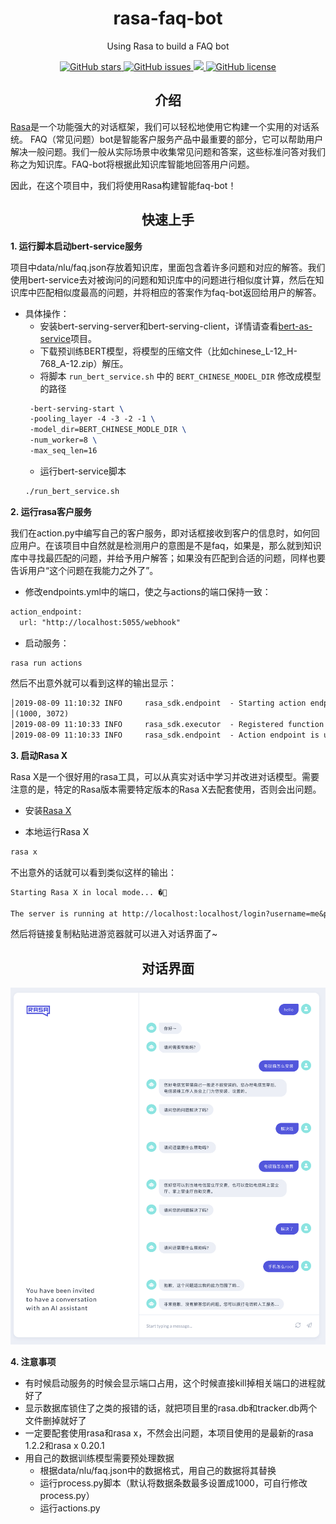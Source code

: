 <h1 align="center">rasa-faq-bot</h1>
<p align="center">Using Rasa to build a FAQ bot</p>

<p align="center">
  <a href="https://github.com/nghuyong/rasa-faq-bot/stargazers">
    <img src="https://img.shields.io/github/stars/nghuyong/rasa-faq-bot.svg?colorA=orange&colorB=orange&logo=github"
         alt="GitHub stars">
  </a>
  <a href="https://github.com/nghuyong/rasa-faq-bot/issues">
        <img src="https://img.shields.io/github/issues/nghuyong/rasa-faq-bot.svg"
             alt="GitHub issues">
  </a>
  <a href="https://github.com/nghuyong/rasa-faq-bot/">
        <img src="https://img.shields.io/github/last-commit/nghuyong/rasa-faq-bot.svg">
  </a>
  <a href="https://github.com/nghuyong/rasa-faq-bot/blob/master/LICENSE">
        <img src="https://img.shields.io/github/license/nghuyong/rasa-faq-bot"
             alt="GitHub license">
  </a>
</p>

<h2 align="center">介绍</h2>

[Rasa](https://rasa.com/)是一个功能强大的对话框架，我们可以轻松地使用它构建一个实用的对话系统。
FAQ（常见问题）bot是智能客户服务产品中最重要的部分，它可以帮助用户解决一般问题。我们一般从实际场景中收集常见问题和答案，这些标准问答对我们称之为知识库。FAQ-bot将根据此知识库智能地回答用户问题。

因此，在这个项目中，我们将使用Rasa构建智能faq-bot！


<h2 align="center">快速上手</h2>




**1. 运行脚本启动bert-service服务**

项目中data/nlu/faq.json存放着知识库，里面包含着许多问题和对应的解答。我们使用bert-service去对被询问的问题和知识库中的问题进行相似度计算，然后在知识库中匹配相似度最高的问题，并将相应的答案作为faq-bot返回给用户的解答。

* 具体操作：
	* 安装bert-serving-server和bert-serving-client，详情请查看[bert-as-service](https://github.com/hanxiao/bert-as-service)项目。
	* 下载预训练BERT模型，将模型的压缩文件（比如chinese_L-12_H-768_A-12.zip）解压。
	* 将脚本 `run_bert_service.sh` 中的 `BERT_CHINESE_MODEL_DIR` 修改成模型的路径
	```latex
     -bert-serving-start \
     -pooling_layer -4 -3 -2 -1 \
     -model_dir=BERT_CHINESE_MODLE_DIR \
     -num_worker=8 \
     -max_seq_len=16
    ```
	* 运行bert-service脚本
	```bash 
	./run_bert_service.sh
	```



**2. 运行rasa客户服务**

我们在action.py中编写自己的客户服务，即对话框接收到客户的信息时，如何回应用户。在该项目中自然就是检测用户的意图是不是faq，如果是，那么就到知识库中寻找最匹配的问题，并给予用户解答；如果没有匹配到合适的问题，同样也要告诉用户“这个问题在我能力之外了”。

* 修改endpoints.yml中的端口，使之与actions的端口保持一致：

```latex
action_endpoint:
  url: "http://localhost:5055/webhook"
```

* 启动服务：

```bash
rasa run actions
```

然后不出意外就可以看到这样的输出显示：

```latex
│2019-08-09 11:10:32 INFO     rasa_sdk.endpoint  - Starting action endpoint server...
│(1000, 3072)
│2019-08-09 11:10:33 INFO     rasa_sdk.executor  - Registered function for 'action_get_answer'.
│2019-08-09 11:10:33 INFO     rasa_sdk.endpoint  - Action endpoint is up and running. on ('0.0.0.0', 5055)
```


**3. 启动Rasa X**

Rasa X是一个很好用的rasa工具，可以从真实对话中学习并改进对话模型。需要注意的是，特定的Rasa版本需要特定版本的Rasa X去配套使用，否则会出问题。

* 安装[Rasa X](https://rasa.com/docs/rasa-x/installation-and-setup/)

* 本地运行Rasa X

```bash
rasa x
```

不出意外的话就可以看到类似这样的输出：

```latex
Starting Rasa X in local mode... �🚀                                                                                               
 
The server is running at http://localhost:localhost/login?username=me&password=zrjV0BwYSzYP
```

然后将链接复制粘贴进游览器就可以进入对话界面了~


<h2 align="center">对话界面</h2>

![](./images/happy_path.png)



**4. 注意事项**

* 有时候启动服务的时候会显示端口占用，这个时候直接kill掉相关端口的进程就好了
* 显示数据库锁住了之类的报错的话，就把项目里的rasa.db和tracker.db两个文件删掉就好了
* 一定要配套使用rasa和rasa x，不然会出问题，本项目使用的是最新的rasa 1.2.2和rasa x 0.20.1
* 用自己的数据训练模型需要预处理数据
	* 根据data/nlu/faq.json中的数据格式，用自己的数据将其替换
	* 运行process.py脚本（默认将数据条数最多设置成1000，可自行修改process.py）
	* 运行actions.py